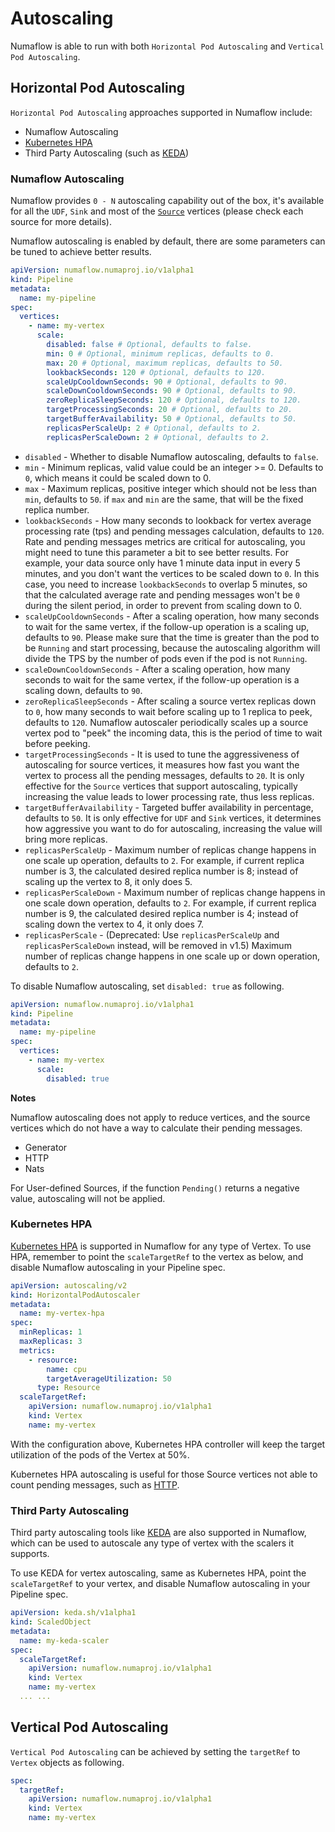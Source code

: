 # Autoscaling

Numaflow is able to run with both `Horizontal Pod Autoscaling` and `Vertical Pod Autoscaling`.

## Horizontal Pod Autoscaling

`Horizontal Pod Autoscaling` approaches supported in Numaflow include:

- Numaflow Autoscaling
- [Kubernetes HPA](https://kubernetes.io/docs/tasks/run-application/horizontal-pod-autoscale/)
- Third Party Autoscaling (such as [KEDA](https://keda.sh/))

### Numaflow Autoscaling

Numaflow provides `0 - N` autoscaling capability out of the box, it's available for all the `UDF`, `Sink` and most of
the [`Source`](../sources/overview.md) vertices (please check each source for more details).

Numaflow autoscaling is enabled by default, there are some parameters can be tuned to achieve better results.

```yaml
apiVersion: numaflow.numaproj.io/v1alpha1
kind: Pipeline
metadata:
  name: my-pipeline
spec:
  vertices:
    - name: my-vertex
      scale:
        disabled: false # Optional, defaults to false.
        min: 0 # Optional, minimum replicas, defaults to 0.
        max: 20 # Optional, maximum replicas, defaults to 50.
        lookbackSeconds: 120 # Optional, defaults to 120.
        scaleUpCooldownSeconds: 90 # Optional, defaults to 90.
        scaleDownCooldownSeconds: 90 # Optional, defaults to 90.
        zeroReplicaSleepSeconds: 120 # Optional, defaults to 120.
        targetProcessingSeconds: 20 # Optional, defaults to 20.
        targetBufferAvailability: 50 # Optional, defaults to 50.
        replicasPerScaleUp: 2 # Optional, defaults to 2.
        replicasPerScaleDown: 2 # Optional, defaults to 2.
```

- `disabled` - Whether to disable Numaflow autoscaling, defaults to `false`.
- `min` - Minimum replicas, valid value could be an integer >= 0. Defaults to `0`, which means it could be scaled down to 0.
- `max` - Maximum replicas, positive integer which should not be less than `min`, defaults to `50`. if `max` and `min`
  are the same, that will be the fixed replica number.
- `lookbackSeconds` - How many seconds to lookback for vertex average processing rate (tps) and pending messages calculation,
  defaults to `120`. Rate and pending messages metrics are critical for autoscaling, you might need to tune this parameter
  a bit to see better results. For example, your data source only have 1 minute data input in every 5 minutes, and you
  don't want the vertices to be scaled down to `0`. In this case, you need to increase `lookbackSeconds` to overlap
  5 minutes, so that the calculated average rate and pending messages won't be `0` during the silent period, in order to prevent from
  scaling down to 0.
- `scaleUpCooldownSeconds` - After a scaling operation, how many seconds to wait for the same vertex, if the follow-up
  operation is a scaling up, defaults to `90`. Please make sure that the time is greater than the pod to be `Running` and
  start processing, because the autoscaling algorithm will divide the TPS by the number of pods even if the pod is not `Running`.
- `scaleDownCooldownSeconds` - After a scaling operation, how many seconds to wait for the same vertex, if the follow-up
  operation is a scaling down, defaults to `90`.
- `zeroReplicaSleepSeconds` - After scaling a source vertex replicas down to `0`, how many seconds to wait before scaling up to 1 replica to peek, defaults to `120`.
  Numaflow autoscaler periodically scales up a source vertex pod to "peek" the incoming data, this is the period of time to wait before peeking.
- `targetProcessingSeconds` - It is used to tune the aggressiveness of autoscaling for source vertices, it measures how
  fast you want the vertex to process all the pending messages, defaults to `20`. It is only effective for the `Source` vertices that
  support autoscaling, typically increasing the value leads to lower processing rate, thus less replicas.
- `targetBufferAvailability` - Targeted buffer availability in percentage, defaults to `50`. It is only effective for `UDF`
  and `Sink` vertices, it determines how aggressive you want to do for autoscaling, increasing the value will bring more replicas.
- `replicasPerScaleUp` - Maximum number of replicas change happens in one scale up operation, defaults to `2`. For
  example, if current replica number is 3, the calculated desired replica number is 8; instead of scaling up the vertex to 8, it only does 5.
- `replicasPerScaleDown` - Maximum number of replicas change happens in one scale down operation, defaults to `2`. For
  example, if current replica number is 9, the calculated desired replica number is 4; instead of scaling down the vertex to 4, it only does 7.
- `replicasPerScale` - (Deprecated: Use `replicasPerScaleUp` and `replicasPerScaleDown` instead, will be removed in v1.5) Maximum number of replicas change happens in one scale up or down operation, defaults to `2`.

To disable Numaflow autoscaling, set `disabled: true` as following.

```yaml
apiVersion: numaflow.numaproj.io/v1alpha1
kind: Pipeline
metadata:
  name: my-pipeline
spec:
  vertices:
    - name: my-vertex
      scale:
        disabled: true
```

**Notes**

Numaflow autoscaling does not apply to reduce vertices, and the source vertices which do not have a way to calculate their pending messages.

- Generator
- HTTP
- Nats

For User-defined Sources, if the function `Pending()` returns a negative value, autoscaling will not be applied.

### Kubernetes HPA

[Kubernetes HPA](https://kubernetes.io/docs/tasks/run-application/horizontal-pod-autoscale/) is supported in Numaflow for any type of Vertex. To use HPA, remember to point the `scaleTargetRef` to the vertex as below, and disable Numaflow autoscaling in your Pipeline spec.

```yaml
apiVersion: autoscaling/v2
kind: HorizontalPodAutoscaler
metadata:
  name: my-vertex-hpa
spec:
  minReplicas: 1
  maxReplicas: 3
  metrics:
    - resource:
        name: cpu
        targetAverageUtilization: 50
      type: Resource
  scaleTargetRef:
    apiVersion: numaflow.numaproj.io/v1alpha1
    kind: Vertex
    name: my-vertex
```

With the configuration above, Kubernetes HPA controller will keep the target utilization of the pods of the Vertex at 50%.

Kubernetes HPA autoscaling is useful for those Source vertices not able to count pending messages, such as [HTTP](../sources/http.md).

### Third Party Autoscaling

Third party autoscaling tools like [KEDA](https://keda.sh/) are also supported in Numaflow, which can be used to autoscale any type of vertex with the scalers it supports.

To use KEDA for vertex autoscaling, same as Kubernetes HPA, point the `scaleTargetRef` to your vertex, and disable Numaflow autoscaling in your Pipeline spec.

```yaml
apiVersion: keda.sh/v1alpha1
kind: ScaledObject
metadata:
  name: my-keda-scaler
spec:
  scaleTargetRef:
    apiVersion: numaflow.numaproj.io/v1alpha1
    kind: Vertex
    name: my-vertex
  ... ...
```

## Vertical Pod Autoscaling

`Vertical Pod Autoscaling` can be achieved by setting the `targetRef` to `Vertex` objects as following.

```yaml
spec:
  targetRef:
    apiVersion: numaflow.numaproj.io/v1alpha1
    kind: Vertex
    name: my-vertex
```
